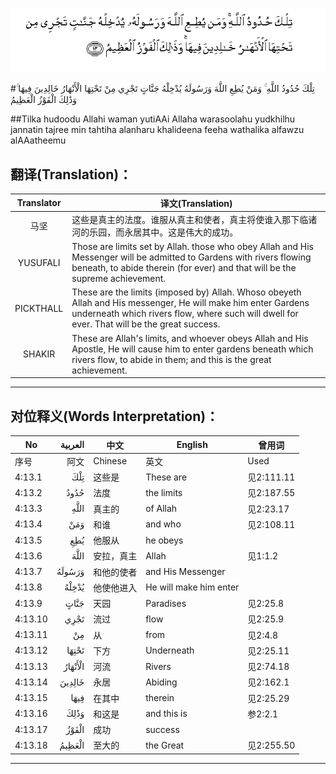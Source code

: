 ![004:013](images/004_013.gif)

#تِلْكَ حُدُودُ اللَّهِ ۚ وَمَنْ يُطِعِ اللَّهَ وَرَسُولَهُ يُدْخِلْهُ جَنَّاتٍ تَجْرِي مِنْ تَحْتِهَا الْأَنْهَارُ خَالِدِينَ فِيهَا ۚ وَذَٰلِكَ الْفَوْزُ الْعَظِيمُ 

##Tilka hudoodu Allahi waman yutiAAi Allaha warasoolahu yudkhilhu jannatin tajree min tahtiha alanharu khalideena feeha wathalika alfawzu alAAatheemu 

## 翻译(Translation)：

| Translator | 译文(Translation)                                            |
| :--------: | ------------------------------------------------------------ |
|    马坚    | 这些是真主的法度。谁服从真主和使者，真主将使谁入那下临诸河的乐园，而永居其中。这是伟大的成功。 |
|  YUSUFALI  | Those are limits set by Allah. those who obey Allah and His Messenger will be admitted to Gardens with rivers flowing beneath, to abide therein (for ever) and that will be the supreme achievement. |
| PICKTHALL  | These are the limits (imposed by) Allah. Whoso obeyeth Allah and His messenger, He will make him enter Gardens underneath which rivers flow, where such will dwell for ever. That will be the great success. |
|   SHAKIR   | These are Allah's limits, and whoever obeys Allah and His Apostle, He will cause him to enter gardens beneath which rivers flow, to abide in them; and this is the great achievement. |

---

## 对位释义(Words Interpretation)：

| No   | العربية | 中文    | English | 曾用词 |
| ---- | ------: | ------- | ------- | ------ |
| 序号 |    阿文 | Chinese | 英文    | Used   |
| 4:13.1  | تِلْكَ     | 这些是     | These are              | 见2:111.11 |
| 4:13.2  | حُدُودُ    | 法度       | the limits             | 见2:187.55 |
| 4:13.3  | اللَّهِ    | 真主的     | of Allah               | 见2:23.17  |
| 4:13.4  | وَمَنْ     | 和谁       | and who                | 见2:108.11 |
| 4:13.5  | يُطِعِ     | 他服从     | he obeys               |            |
| 4:13.6  | اللَّهَ    | 安拉，真主 | Allah                  | 见1:1.2    |
| 4:13.7  | وَرَسُولَهُ  | 和他的使者 | and His Messenger      |            |
| 4:13.8  | يُدْخِلْهُ   | 他使他进入 | He will make him enter |            |
| 4:13.9  | جَنَّاتٍ    | 天园       | Paradises              | 见2:25.8   |
| 4:13.10 | تَجْرِي    | 流过       | flow                   | 见2:25.9   |
| 4:13.11 | مِنْ      | 从         | from                   | 见2:4.8    |
| 4:13.12 | تَحْتِهَا   | 下方       | Underneath             | 见2:25.11  |
| 4:13.13 | الْأَنْهَارُ | 河流       | Rivers                 | 见2:74.18  |
| 4:13.14 | خَالِدِينَ  | 永居       | Abiding                | 见2:162.1  |
| 4:13.15 | فِيهَا    | 在其中     | therein                | 见2:25.29  |
| 4:13.16 | وَذَٰلِكَ    | 和这是     | and this is            | 参2:2.1    |
| 4:13.17 | الْفَوْزُ   | 成功       | success                |            |
| 4:13.18 | الْعَظِيمُ  | 至大的     | the Great              | 见2:255.50 |

---
